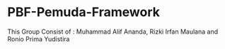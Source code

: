 # PBF-Pemuda-Framework
This Group Consist of : Muhammad Alif Ananda, Rizki Irfan Maulana and Ronio Prima Yudistira
